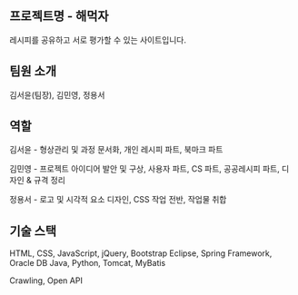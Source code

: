 
프로젝트명 - 해먹자
-----------------------------------------
레시피를 공유하고 서로 평가할 수 있는 사이트입니다.


팀원 소개
-----------------------------------------
김서윤(팀장), 김민영, 정용서


역할
-----------------------------------------
김서윤 - 
형상관리 및 과정 문서화, 
개인 레시피 파트, 
북마크 파트

김민영 - 
프로젝트 아이디어 발안 및 구상, 
사용자 파트, 
CS 파트, 
공공레시피 파트, 
디자인 & 규격 정리

정용서 - 
로고 및 시각적 요소 디자인, 
CSS 작업 전반, 
작업물 취합


기술 스택
-----------------------------------------
HTML, CSS, JavaScript, jQuery, Bootstrap
Eclipse, Spring Framework, Oracle DB
Java, Python, Tomcat, MyBatis

Crawling, Open API
